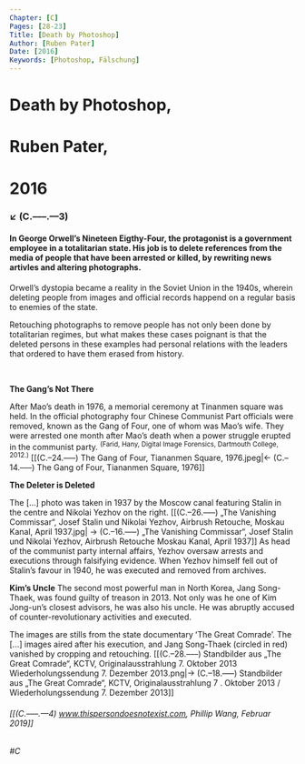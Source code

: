 ```yaml
---
Chapter: [C]
Pages: [28-23]
Title: [Death by Photoshop]
Author: [Ruben Pater]
Date: [2016]
Keywords: [Photoshop, Fälschung]
---
```


# Death by Photoshop,
# Ruben Pater,
# 2016
### ↙ (C.–––.––3)

#### In George Orwellʼs Nineteen Eigthy-Four, the protagonist is a government employee in a totalitarian state. His job is to delete references from the media of people that have been arrested or killed, by rewriting news artivles and altering photographs. 

Orwellʼs dystopia became a reality in the Soviet Union in the 1940s, wherein deleting people from images and official records happend on a regular basis to enemies of the state.

Retouching photographs to remove people has not only been done by totalitarian regimes, but what makes these cases poignant is that the deleted persons in these examples had personal relations with the leaders that ordered to have them erased from history.

&nbsp;

**The Gangʼs Not There**

After Maoʼs death in 1976, a memorial ceremony at Tinanmen square was held. In the official photography four Chinese Communist Part officials were removed, known as the Gang of Four, one of whom was Maoʼs wife. They were arrested one month after Maoʼs death when a power struggle erupted in the communist party. <sup>(Farid, Hany, Digital Image Forensics, Dartmouth College, 2012.)</sup>
[[(C.–24.–––) The Gang of Four, Tiananmen Square, 1976.jpeg|← (C.–14.–––) The Gang of Four, Tiananmen Square, 1976]]
&nbsp;

**The Deleter is Deleted**

The [...] photo was taken in 1937 by the Moscow canal featuring Stalin in the centre and Nikolai Yezhov on the right. 
[[(C.–26.–––) „The Vanishing Commissar“, Josef Stalin und Nikolai Yezhov, Airbrush Retouche, Moskau Kanal, April 1937.jpg| → (C.–16.–––) „The Vanishing Commissar“, Josef Stalin und Nikolai Yezhov, Airbrush Retouche Moskau Kanal, April 1937]] 
As head of the communist party internal affairs, Yezhov oversaw arrests and executions through falsifying evidence. When Yezhov himself fell out of Stalinʼs favour in 1940, he was executed and removed from archives.
&nbsp;
&nbsp;

**Kimʼs Uncle**
The second most powerful man in North Korea, Jang Song-Thaek, was found guilty of treason in 2013. Not only was he one of Kim Jong-unʼs closest advisors, he was also his uncle. He was abruptly accused of counter-revolutionary activities and executed.

The images are stills from the state documentary ʻThe Great Comradeʼ. The \[...\] images aired after his execution, and Jang Song-Thaek (circled in red) vanished by cropping and retouching.
[[(C.–28.–––) Standbilder aus „The Great Comrade“, KCTV, Originalausstrahlung 7. Oktober 2013 Wiederholungssendung 7. Dezember 2013.png|→ (C.–18.–––) Standbilder aus „The Great Comrade“, KCTV, Originalausstrahlung 7 . Oktober 2013 / Wiederholungssendung 7. Dezember 2013]]

###### [[(C.–––.––4) www.thispersondoesnotexist.com, Phillip Wang, Februar 2019]]
###### #C